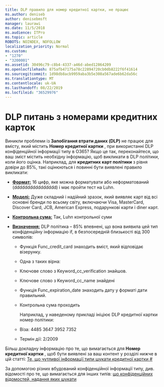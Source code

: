 ```yaml
---
title: DLP правило для номер кредитної картки, не працює
ms.author: deniseb
author: denisebmsft
manager: laurawi
ms.date: 11/5/2018
ms.audience: ITPro
ms.topic: article
ROBOTS: NOINDEX, NOFOLLOW
localization_priority: Normal
ms.custom:
- "1270"
- "3200001"
ms.assetid: 30496c79-c8b4-4337-a46d-abed12864209
ms.openlocfilehash: 875afb47175a78c22894720cb0db8222f6f41614
ms.sourcegitcommit: 1d98db8acb9959aba3b5e308a567ade6b62da56c
ms.translationtype: MT
ms.contentlocale: uk-UA
ms.lasthandoff: 08/22/2019
ms.locfileid: "36529976"
---
```

# <a name="dlp-issues-with-credit-card-numbers"></a>DLP питань з номерами кредитних карток

Виникли проблеми із **Запобігання втрати даних (DLP)** не працює для вмісту, який містить **Номер кредитної картки** , при використанні DLP конфіденційної інформації типу в O365? Якщо це так, переконайтеся, що ваш зміст містить необхідну інформацію, щоб викликати в DLP політики, коли його оцінка. Наприклад, для **кредитних карт політики** з рівня довіри до 85%, такі оцінюються і повинні бути виявлені правило викликати:
  
- **[Формат:](https://docs.microsoft.com/office365/securitycompliance/what-the-sensitive-information-types-look-for#format-19)** 16 цифр, яке можна форматувати або неформатований (dddddddddddddddd) і має пройти тест на Luhn.

- **[Моделі:](https://docs.microsoft.com/office365/securitycompliance/what-the-sensitive-information-types-look-for#pattern-19)** Дуже складний і надійний зразок, який виявляє карт від всі основні бренди по всьому світу, включаючи Visa, MasterCard, Discover Card, JCB, American Express, подарункові карти і diner карт.

- **[Контрольна сума:](https://docs.microsoft.com/office365/securitycompliance/what-the-sensitive-information-types-look-for#checksum-19)** Так, Luhn контрольної суми

- **[Визначення:](https://docs.microsoft.com/office365/securitycompliance/what-the-sensitive-information-types-look-for#definition-19)** DLP політика – 85% впевнені, що вона виявила цей тип конфіденційну інформацію if, в безпосередній близькості від 300 символів:

  - Функція Func_credit_card знаходить вміст, який відповідає візерунку.

  - Одна з таких вірна:

  - Ключове слово з Keyword_cc_verification знайшов.

  - Ключове слово з Keyword_cc_name знайдені

  - Функція Func_expiration_date знаходить дату у форматі дати правильний.

  - Контрольна сума проходить

    Наприклад, у наведеному прикладі ініціює DLP кредитної картки номер політики:

  - Віза: 4485 3647 3952 7352
  
  - Термін дії: 2/2009

Більш докладну інформацію про те, що вимагається для **Номер кредитної картки** , щоб бути виявлені за ваш контент у розділі нижче в цій статті: [Те, що чутливої інформації типи шукати кредитної картки #](https://docs.microsoft.com/office365/securitycompliance/what-the-sensitive-information-types-look-for#credit-card-number)
  
За допомогою різних вбудований конфіденційної інформації типу, див. відомості про те, що вимагається для інших типів: [що конфіденційних відомостей, надання яких шукати](https://docs.microsoft.com/office365/securitycompliance/what-the-sensitive-information-types-look-for)
  